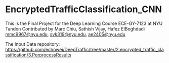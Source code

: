 # EncryptedTrafficClassification_CNN
This is the Final Project for the Deep Learning Course ECE-GY-7123 at NYU Tandon
Contributed by Marc Chiu, Sathish Vijay, Hafez ElBoghdadi
mmc9967@nyu.edu, svk319@nyu.edu, ae2405@nyu.edu

The Input Data repository: https://github.com/echowei/DeepTraffic/tree/master/2.encrypted_traffic_classification/3.PerprocessResults
